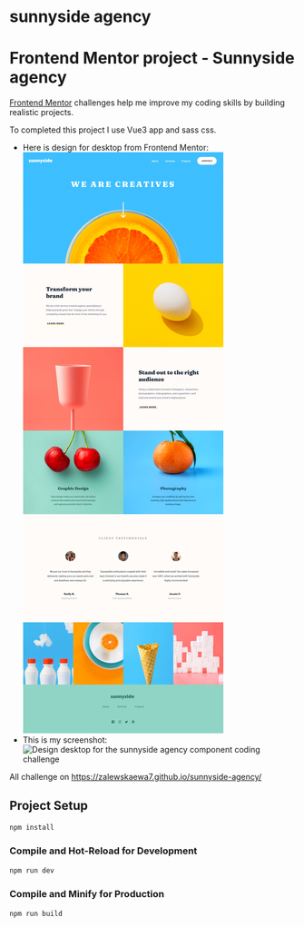 # sunnyside agency
# Frontend Mentor project - Sunnyside agency
[Frontend Mentor](https://www.frontendmentor.io) challenges help me improve my coding skills by building realistic projects.

To completed this project I use Vue3 app and sass css.

- Here is design for desktop from Frontend Mentor:
![Design desktop for the sunnyside agency coding challenge](./public/images/desktop-design.jpg)
- This is my screenshot:
![Design desktop for the sunnyside agency component coding challenge](./public/images/Screenshot_2023-11-12Sunnyside_agency)

All challenge on https://zalewskaewa7.github.io/sunnyside-agency/

## Project Setup

```sh
npm install
```

### Compile and Hot-Reload for Development

```sh
npm run dev
```

### Compile and Minify for Production

```sh
npm run build
```
